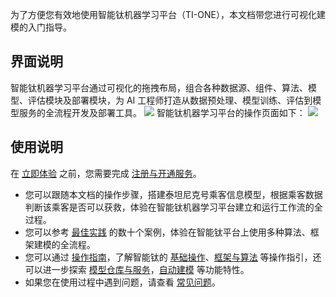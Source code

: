 为了方便您有效地使用智能钛机器学习平台（TI-ONE），本文档带您进行可视化建模的入门指导。

## 界面说明
智能钛机器学习平台通过可视化的拖拽布局，组合各种数据源、组件、算法、模型、评估模块及部署模块，为 AI 工程师打造从数据预处理、模型训练、评估到模型服务的全流程开发及部署工具。
![](https://main.qcloudimg.com/raw/a153ef99041c2e6a0fc92bb274a47f08.png)
智能钛机器学习平台的操作页面如下：
![](https://main.qcloudimg.com/raw/a2b7d2ac35c950f0de2c85faee25f77a.png)

## 使用说明
在 [立即体验](http://tio.cloud.tencent.com/) 之前，您需要完成 [注册与开通服务](https://cloud.tencent.com/document/product/851/39086)。
- 您可以跟随本文档的操作步骤，搭建泰坦尼克号乘客信息模型，根据乘客数据判断该乘客是否可以获救，体验在智能钛机器学习平台建立和运行工作流的全过程。
- 您可以参考 [最佳实践](https://cloud.tencent.com/document/product/851/19528) 的数十个案例，体验在智能钛平台上使用多种算法、框架建模的全流程。
- 您可以通过 [操作指南](https://cloud.tencent.com/document/product/851/17052)，了解智能钛的 [基础操作](https://cloud.tencent.com/document/product/851/17075)、[框架与算法](https://cloud.tencent.com/document/product/851/35139) 等操作指引，还可以进一步探索 [模型仓库与服务](https://cloud.tencent.com/document/product/851/35158)，[自动建模](https://cloud.tencent.com/document/product/851/35159) 等功能特性。
- 如果您在使用过程中遇到问题，请查看 [常见问题](https://cloud.tencent.com/document/product/851/38191)。
